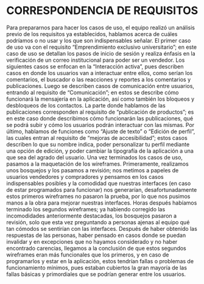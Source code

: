 # CORRESPONDENCIA DE REQUISITOS
Para prepararnos para hacer los casos de uso, el equipo realizó un análisis previo de los requisitos ya establecidos, hablamos acerca de cuáles podríamos o no usar y los que son indispensables señalar. El primer caso de uso va con el requisito “Emprendimiento exclusivo universitario”; en este caso de uso se detallan los pasos de inicio de sesión y realiza énfasis en la verificación de un correo institucional para poder ser un vendedor. Los siguientes casos se enfocan en la “Interacción activa”, pues describen casos en donde los usuarios van a interactuar entre ellos, como serían los comentarios, el buscador o las reacciones y reportes a los comentarios y publicaciones. Luego se describen casos de comunicación entre usuarios, entrando al requisito de “Comunicación”; en estos se describe cómo funcionará la mensajería en la aplicación, así como también los bloqueos y desbloqueos de los contactos.  La parte donde hablamos de las publicaciones corresponden al requisito de “publicación de productos”; es en este caso donde describimos cómo funcionarán las publicaciones, qué se podrá subir y cómo los usuarios podrán interactuar con las mismas. Por último, hablamos de funciones como “Ajuste de texto” o “Edición de perfil”, las cuales entran al requisito de “mejoras de accesibilidad”; estos casos describen lo que su nombre indica, poder personalizar tu perfil mediante una opción de edición, y poder cambiar la tipografía de la aplicación a una que sea del agrado del usuario. Una vez terminados los casos de uso, pasamos a la maquetación de los wireframes. Primeramente, realizamos unos bosquejos y los pasamos a revisión; nos metimos a papeles de usuarios vendedores y compradores y pensamos en los casos indispensables posibles y la comodidad que nuestras interfaces (en caso de estar programados para funcionar) nos generarían, desafortunadamente estos primeros wireframes no pasaron la prueba, por lo que nos pusimos manos a la obra para mejorar nuestras interfaces. Horas después habíamos terminado los segundos wireframes; ya habiendo corregido las incomodidades anteriormente destacadas, los bosquejos pasaron a revisión, solo que esta vez preguntando a personas ajenas al equipo qué tan cómodos se sentirían con las interfaces. Después de haber obtenido las respuestas de las personas, haber pensado en casos donde se puedan invalidar y en excepciones que no hayamos considerado y no haber encontrado carencias, llegamos a la conclusión de que estos segundos wireframes eran más funcionales que los primeros, y en caso de programarlos y estar en la aplicación, estos tendrían fallas o problemas de funcionamiento mínimos, pues estaban cubiertos la gran mayoría de las fallas básicas y primordiales que se podrían generar entre los usuarios.
